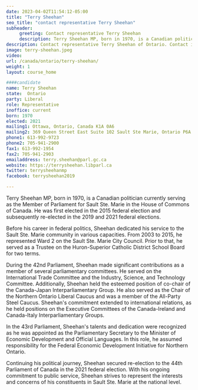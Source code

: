 ```yaml
---
date: 2023-04-02T11:54:12-05:00
title: "Terry Sheehan"
seo_title: "contact representative Terry Sheehan"
subheader:
     greeting: Contact representative Terry Sheehan
     description: Terry Sheehan MP, born in 1970, is a Canadian politician currently serving as the Member of Parliament for Sault Ste.
description: Contact representative Terry Sheehan of Ontario. Contact information for Terry Sheehan includes email address, phone number, and mailing address.
image: terry-sheehan.jpeg
video:
url: /canada/ontario/terry-sheehan/
weight: 1
layout: course_home

####candidate
name: Terry Sheehan
state:	Ontario
party: Liberal
role: Representative
inoffice: current
born: 1970
elected: 2021
mailing1: Ottawa, Ontario, Canada K1A 0A6
mailing2: 369 Queen Street East Suite 102 Sault Ste Marie, Ontario P6A 1Z4
phone1: 613-992-9723
phone2: 705-941-2900
fax1: 613-992-1954
fax2: 705-941-2903
emailaddress: terry.sheehan@parl.gc.ca
website: https://terrysheehan.libparl.ca
twitter: terrysheehanmp
facebook: terrysheehan2019

---
```


Terry Sheehan MP, born in 1970, is a Canadian politician currently serving as the Member of Parliament for Sault Ste. Marie in the House of Commons of Canada. He was first elected in the 2015 federal election and subsequently re-elected in the 2019 and 2021 federal elections.

Before his career in federal politics, Sheehan dedicated his service to the Sault Ste. Marie community in various capacities. From 2003 to 2015, he represented Ward 2 on the Sault Ste. Marie City Council. Prior to that, he served as a Trustee on the Huron-Superior Catholic District School Board for two terms.

During the 42nd Parliament, Sheehan made significant contributions as a member of several parliamentary committees. He served on the International Trade Committee and the Industry, Science, and Technology Committee. Additionally, Sheehan held the esteemed position of co-chair of the Canada-Japan Interparliamentary Group. He also served as the Chair of the Northern Ontario Liberal Caucus and was a member of the All-Party Steel Caucus. Sheehan's commitment extended to international relations, as he held positions on the Executive Committees of the Canada-Ireland and Canada-Italy Interparliamentary Groups.

In the 43rd Parliament, Sheehan's talents and dedication were recognized as he was appointed as the Parliamentary Secretary to the Minister of Economic Development and Official Languages. In this role, he assumed responsibility for the Federal Economic Development Initiative for Northern Ontario.

Continuing his political journey, Sheehan secured re-election to the 44th Parliament of Canada in the 2021 federal election. With his ongoing commitment to public service, Sheehan strives to represent the interests and concerns of his constituents in Sault Ste. Marie at the national level.
